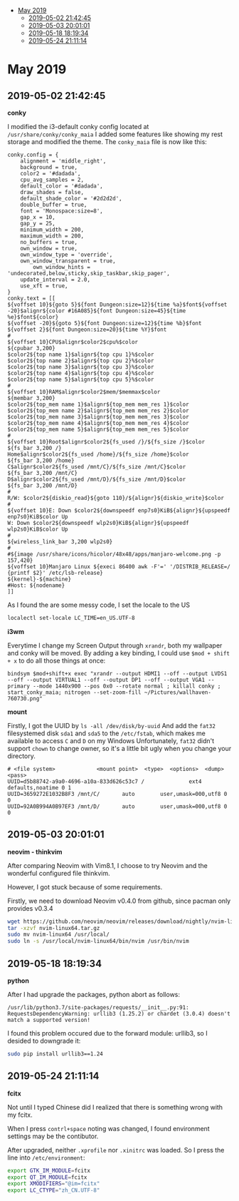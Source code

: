 
<!-- vim-markdown-toc GitLab -->

* [May 2019](#may-2019)
    * [2019-05-02 21:42:45](#2019-05-02-214245)
    * [2019-05-03 20:01:01](#2019-05-03-200101)
    * [2019-05-18 18:19:34](#2019-05-18-181934)
    * [2019-05-24 21:11:14](#2019-05-24-211114)

<!-- vim-markdown-toc -->

# May 2019
## 2019-05-02 21:42:45

**conky**

I modified the i3-default conky config located at `/usr/share/conky/conky_maia`
I added some features like showing my rest storage and modified the theme.
The `conky_maia` file is now like this:
```
conky.config = {
	alignment = 'middle_right',
	background = true,
	color2 = '#dadada',
	cpu_avg_samples = 2,
	default_color = '#dadada',
	draw_shades = false,
	default_shade_color = '#2d2d2d',
	double_buffer = true,
	font = 'Monospace:size=8',
	gap_x = 10,
	gap_y = 25,
	minimum_width = 200,
	maximum_width = 200,
	no_buffers = true,
	own_window = true,
	own_window_type = 'override',
	own_window_transparent = true,
        own_window_hints = 'undecorated,below,sticky,skip_taskbar,skip_pager',
	update_interval = 2.0,
	use_xft = true,
}
conky.text = [[
${voffset 10}${goto 5}${font Dungeon:size=12}${time %a}$font${voffset -20}$alignr${color #16A085}${font Dungeon:size=45}${time %e}$font${color}
${voffset -20}${goto 5}${font Dungeon:size=12}${time %b}$font ${voffset 2}${font Dungeon:size=20}${time %Y}$font
#
${voffset 10}CPU$alignr$color2$cpu%$color
${cpubar 3,200}
$color2${top name 1}$alignr${top cpu 1}%$color
$color2${top name 2}$alignr${top cpu 2}%$color
$color2${top name 3}$alignr${top cpu 3}%$color
$color2${top name 4}$alignr${top cpu 4}%$color
$color2${top name 5}$alignr${top cpu 5}%$color
#
${voffset 10}RAM$alignr$color2$mem/$memmax$color
${membar 3,200}
$color2${top_mem name 1}$alignr${top_mem mem_res 1}$color
$color2${top_mem name 2}$alignr${top_mem mem_res 2}$color
$color2${top_mem name 3}$alignr${top_mem mem_res 3}$color
$color2${top_mem name 4}$alignr${top_mem mem_res 4}$color
$color2${top_mem name 5}$alignr${top_mem mem_res 5}$color
#
${voffset 10}Root$alignr$color2${fs_used /}/${fs_size /}$color
${fs_bar 3,200 /}
Home$alignr$color2${fs_used /home}/${fs_size /home}$color
${fs_bar 3,200 /home}
C$alignr$color2${fs_used /mnt/C}/${fs_size /mnt/C}$color
${fs_bar 3,200 /mnt/C}
D$alignr$color2${fs_used /mnt/D}/${fs_size /mnt/D}$color
${fs_bar 3,200 /mnt/D}
#
R/W: $color2${diskio_read}${goto 110}/${alignr}${diskio_write}$color
#
${voffset 10}E: Down $color2${downspeedf enp7s0}KiB${alignr}${upspeedf enp7s0}KiB$color Up
W: Down $color2${downspeedf wlp2s0}KiB${alignr}${upspeedf wlp2s0}KiB$color Up
#
${wireless_link_bar 3,200 wlp2s0}
#
#${image /usr/share/icons/hicolor/48x48/apps/manjaro-welcome.png -p 157,420}
${voffset 10}Manjaro Linux ${execi 86400 awk -F'=' '/DISTRIB_RELEASE=/ {printf $2}' /etc/lsb-release}
${kernel}-${machine}
#Host: ${nodename}
]]
```

As I found the are some messy code, I set the locale to the US
```bash
localectl set-locale LC_TIME=en_US.UTF-8
```

**i3wm**

Everytime I change my Screen Output through `xrandr`, both my wallpaper and conky will be moved.
By adding a key binding, I could use `$mod + shift + x` to do all those things at once:
```
bindsym $mod+shift+x exec "xrandr --output HDMI1 --off --output LVDS1 --off --output VIRTUAL1 --off --output DP1 --off --output VGA1 --primary --mode 1440x900 --pos 0x0 --rotate normal ; killall conky ; start_conky_maia; nitrogen --set-zoom-fill ~/Pictures/wallhaven-760730.png"
```


**mount**

Firstly, I got the UUID by `ls -all /dev/disk/by-uuid`
And add the `fat32` filesystemed disk `sda1` and `sda5` to the `/etc/fstab`, which makes me available to access `C` and `D` on my Windows
Unfortunately, `fat32` didn't support `chown` to change owner, so it's a little bit ugly when you change your directory.
```
# <file system>             <mount point>  <type>  <options>  <dump>  <pass>
UUID=d5b88742-a9a0-4696-a10a-833d626c53c7 /              ext4    defaults,noatime 0 1
UUID=3659272E1032B8F3 /mnt/C/		auto		user,umask=000,utf8 0 0
UUID=92A0B994A0B97EF3 /mnt/D/		auto		user,umask=000,utf8 0 0
```

## 2019-05-03 20:01:01

**neovim - thinkvim**

After comparing Neovim with Vim8.1, I choose to try Neovim and the wonderful configured file thinkvim.

However, I got stuck because of some requirements.

Firstly, we need to download Neovim v0.4.0 from github, since pacman only provides v0.3.4

```bash
wget https://github.com/neovim/neovim/releases/download/nightly/nvim-linux64.tar.gz
tar -xzvf nvim-linux64.tar.gz
sudo mv nvim-linux64 /usr/local/
sudo ln -s /usr/local/nvim-linux64/bin/nvim /usr/bin/nvim
```

## 2019-05-18 18:19:34 

**python**

After I had upgrade the packages, python abort as follows:
```
/usr/lib/python3.7/site-packages/requests/__init__.py:91: RequestsDependencyWarning: urllib3 (1.25.2) or chardet (3.0.4) doesn't match a supported version!
```
I found this problem occured due to the forward module: urllib3, so I desided to downgrade it:
```bash
sudo pip install urllib3==1.24
```

## 2019-05-24 21:11:14

**fcitx**

Not until I typed Chinese did I realized that there is something wrong with my fcitx.

When I press `contrl+space` noting was changed, I found environment settings may be the contibutor.

After upgraded, neither `.xprofile` nor `.xinitrc` was loaded. So I press the line into `/etc/environment`:

```bash
export GTK_IM_MODULE=fcitx
export QT_IM_MODULE=fcitx
export XMODIFIERS="@im=fcitx"
export LC_CTYPE="zh_CN.UTF-8"
```
